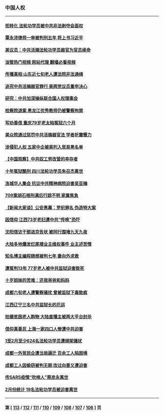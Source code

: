 ### 中国人权
---
#### [拒转化 法轮功学员被中共非法剥夺会面权](../../pages/ncid278/n13961975.md?04031645) 
#### [覃永沛律师一审被判刑五年 将上书习近平](../../pages/ncid278/n13962335.md?04031645) 
#### [美议员：中共活摘法轮功学员器官为官员续命](../../pages/ncid278/n13961550.md?04031645) 
#### [油管热门视频 网站代理 翻墙必看视频](http://138.2.39.72:81/youtube.html?epic-marker?04031645)
#### [传播真相 山东近七旬老人遭法院非法通缉](../../pages/ncid278/n13961068.md?04031645) 
#### [追究中共活摘器官罪行 美两党议员重申决心](../../pages/ncid278/n13961970.md?04031645) 
#### [研究：中共加深操纵联合国人权理事会](../../pages/ncid278/n13961556.md?04031645) 
#### [检察院退案 黑龙江优秀教师仍被警察拘禁](../../pages/ncid278/n13960361.md?04031645) 
#### [写劝善信 重庆79岁老太陷冤狱六个月](../../pages/ncid278/n13956118.md?04031645) 
#### [美众院通过惩罚中共活摘器官法 学者析震慑力](../../pages/ncid278/n13961128.md?04031645) 
#### [涉侵犯人权 五家中企被美列入贸易黑名单](../../pages/ncid278/n13960595.md?04031645) 
#### [【中国观察】中共奴工劳改营的幸存者](../../pages/ncid278/n13959529.md?04031645) 
#### [十年冤狱酷刑 四川法轮功学员朱召杰离世](../../pages/ncid278/n13959794.md?04031645) 
#### [洛城华人集会 抗议中共精神病院迫害吴亚楠](../../pages/ncid278/n13959971.md?04031645) 
#### [709案胡石根刑满后行踪不明 家属焦急](../../pages/ncid278/n13957803.md?04031645) 
#### [【新闻大家谈】公安黑幕：罗织罪名 伪造特大案](../../pages/ncid278/n13957627.md?04031645) 
#### [因信仰 江西73岁老妇遭中共“传唤”恐吓](../../pages/ncid278/n13955184.md?04031645) 
#### [沈阳信访干部进京告状 被同行围堵九天九夜](../../pages/ncid278/n13954685.md?04031645) 
#### [大陆多地爆发烂尾楼业主维权事件 业主述苦情](../../pages/ncid278/n13956145.md?04031645) 
#### [知名博主编程随想被判七年 妻向外求救](../../pages/ncid278/n13955870.md?04031645) 
#### [遭冤判13年 77岁老人被中共监狱迫害致死](../../pages/ncid278/n13953812.md?04031645) 
#### [十岁姐妹的苦难：还我爸爸和妈妈](../../pages/ncid278/n13923454.md?04031645) 
#### [成都六旬老人遭警察骚扰 曾被监狱下毒致疯](../../pages/ncid278/n13952299.md?04031645) 
#### [江西辽宁三名中共监狱长的厄运](../../pages/ncid278/n13951740.md?04031645) 
#### [拍摄贫困老人购物 大陆直播主被两大平台封杀](../../pages/ncid278/n13952368.md?04031645) 
#### [信仰真善忍 上海一家四口人惨遭中共迫害](../../pages/ncid278/n13950973.md?04031645) 
#### [1至2月至少624名法轮功学员遭绑架骚扰](../../pages/ncid278/n13950181.md?04031645) 
#### [成都一外贸民企遭当局逼迁 百余工人陷困境](../../pages/ncid278/n13950512.md?04031645) 
#### [成都工人因偷窃被判无期 改过向善又遭迫害](../../pages/ncid278/n13948561.md?04031645) 
#### [传SARS疫情“吹哨人”蒋彦永离世](../../pages/ncid278/n13949222.md?04031645) 
#### [2月份统计 19名法轮功学员被迫害离世](../../pages/ncid278/n13947335.md?04031645) 

---
#### 第 [ [113](./113.md?04031645) / [112](./112.md?04031645) / [111](./111.md?04031645) / [110](./110.md?04031645) / [109](./109.md?04031645) / [108](./108.md?04031645) / [107](./107.md?04031645) / [106](./106.md?04031645) ] 页
